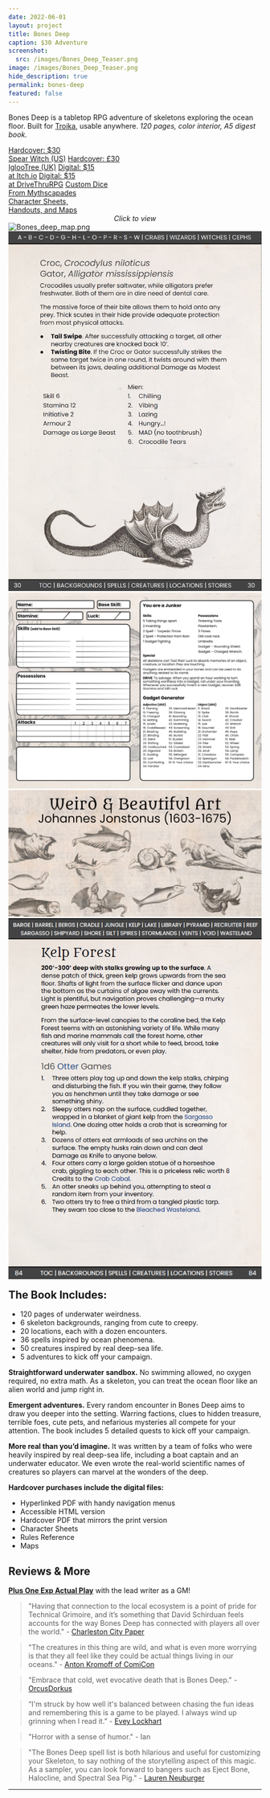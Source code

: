 ```yaml
---
date: 2022-06-01
layout: project
title: Bones Deep
caption: $30 Adventure
screenshot:
  src: /images/Bones_Deep_Teaser.png
image: /images/Bones_Deep_Teaser.png
hide_description: true
permalink: bones-deep
featured: false
---
```


Bones Deep is a tabletop RPG adventure of skeletons exploring the ocean floor. Built for [Troika](https://www.troikarpg.com/), usable anywhere. *120 pages, color interior, A5 digest book.*

<div class="shopping-buttons">
<a target="_blank" href="https://spearwitch.com/products/bones-deep" class="btn btn-primary spearBTN">Hardcover: $30<br>Spear Witch (US)</a>
<a target="_blank" href="https://iglootree.com/bones-deep-by-david-schirduan-1970-p.asp" class="btn btn-primary clinkBTN">Hardcover: £30<br>IglooTree (UK)</a>
<a target="_blank" href="https://davidschirduan.itch.io/bones-deep" class="btn btn-primary itchBTN">Digital: $15<br>at Itch.io</a>
<a target="_blank" href="https://www.drivethrurpg.com/product/390667/Bones-Deep" class="btn btn-primary dtrpgBTN">Digital: $15<br>at DriveThruRPG</a>
<a target="_blank" href="https://mythscapades.com/products/bones-deep-dice" class="btn btn-primary">Custom Dice<br>From Mythscapades</a>
</div>
<a target="_blank" href="/files/BonesDeep_sheets.pdf" class="btn btn-primary">Character Sheets,<br>Handouts, and Maps</a>
</div>

<div id="images" class="shopping-images">
<p style="margin: 0px;padding:0px;text-align:center;font-style:italic;">Click to view</p>
<img src="/images/BD_sheets_1_1.png" alt="Bones_deep_map.png">
<img src="/images/BD_page4.png" alt="BD_page4.png">
<img src="/images/BD_sheets_4.png" alt="BD_sheets_4.png">
<img src="/images/BD_marketing_20.png" alt="BD_marketing_20.png">
<img src="/images/BD_page3.png" alt="BD_page3.png">
</div>

<h2 style="margin-top:1rem;">The Book Includes:</h2>

 - 120 pages of underwater weirdness.
 - 6 skeleton backgrounds, ranging from cute to creepy.
 - 20 locations, each with a dozen encounters.
 - 36 spells inspired by ocean phenomena.
 - 50 creatures inspired by real deep-sea life.
 - 5 adventures to kick off your campaign.

**Straightforward underwater sandbox.** No swimming allowed, no oxygen required, no extra math. As a skeleton, you can treat the ocean floor like an alien world and jump right in.

**Emergent adventures.** Every random encounter in Bones Deep aims to draw you deeper into the setting. Warring factions, clues to hidden treasure, terrible foes, cute pets, and nefarious mysteries all compete for your attention. The book includes 5 detailed quests to kick off your campaign. 

**More real than you’d imagine.** It was written by a team of folks who were heavily inspired by real deep-sea life, including a boat captain and an underwater educator. We even wrote the real-world scientific names of creatures so players can marvel at the wonders of the deep.

**Hardcover purchases include the digital files:**
 - Hyperlinked PDF with handy navigation menus
 - Accessible HTML version
 - Hardcover PDF that mirrors the print version
 - Character Sheets
 - Rules Reference
 - Maps

## Reviews & More

[**Plus One Exp Actual Play**](https://www.youtube.com/watch?v=ZHYSrWS19X0) with the lead writer as a GM!

> "Having that connection to the local ecosystem is a point of pride for Technical Grimoire, and it’s something that David Schirduan feels accounts for the way Bones Deep has connected with players all over the world." - [Charleston City Paper](https://charlestoncitypaper.com/charleston-inspired-game-sets-adventure-in-the-ocean-depths/)

> "The creatures in this thing are wild, and what is even more worrying is that they all feel like they could be actual things living in our oceans." - [Anton Kromoff of ComiCon](https://www.comicon.com/2022/08/18/interview-getting-deep-with-david-schirduan/)

> "Embrace that cold, wet evocative death that is Bones Deep." - [OrcusDorkus](https://www.youtube.com/watch?v=MUgois019hk)

> “I'm struck by how well it's balanced between chasing the fun ideas and remembering this is a game to be played. I always wind up grinning when I read it.” - [Evey Lockhart](https://twitter.com/filthgnome)

> "Horror with a sense of humor."  - Ian

> "The Bones Deep spell list is both hilarious and useful for customizing your Skeleton, to say nothing of the storytelling aspect of this magic. As a sampler, you can look forward to bangers such as Eject Bone, Halocline, and Spectral Sea Pig." - [Lauren Neuburger](https://twitter.com/LaurenNeuburger/status/1560985903895552002)

<hr class="endShoppingImages">

<link href="/assets/viewer.css" rel="stylesheet">
<script>
window.addEventListener('DOMContentLoaded', function () {
  var galley = document.getElementById('images');
  var viewer = new Viewer(galley,{navbar: 0, title:0, toolbar:0});
});
</script>

